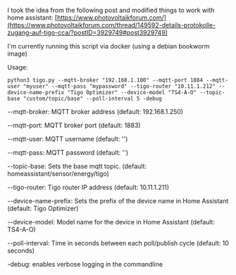 I took the idea from the following post and modified things to work with home assistant:
[https://www.photovoltaikforum.com/](https://www.photovoltaikforum.com/thread/149592-details-protokolle-zugang-auf-tigo-cca/?postID=3929749#post3929749)


I'm currently running this script via docker (using a debian bookworm image)

Usage:
```
python3 tigo.py --mqtt-broker "192.168.1.100" --mqtt-port 1884 --mqtt-user "myuser" --mqtt-pass "mypassword" --tigo-router "10.11.1.212" --device-name-prefix "Tigo Optimizer" --device-model "TS4-A-O" --topic-base "custom/topic/base" --poll-interval 5 -debug
```


--mqtt-broker: MQTT broker address (default: 192.168.1.250)

--mqtt-port: MQTT broker port (default: 1883)

--mqtt-user: MQTT username (default: '')

--mqtt-pass: MQTT password (default: '')

--topic-base: Sets the base mqtt topic. (default: homeassistant/sensor/energy/tigo)

--tigo-router: Tigo router IP address (default: 10.11.1.211)

--device-name-prefix: Sets the prefix of the device name in Home Assistant (default: Tigo Optimizer)

--device-model: Model name for the device in Home Assistant (default: TS4-A-O)

--poll-interval: Time in seconds between each poll/publish cycle (default: 10 seconds)

-debug: enables verbose logging in the commandline
